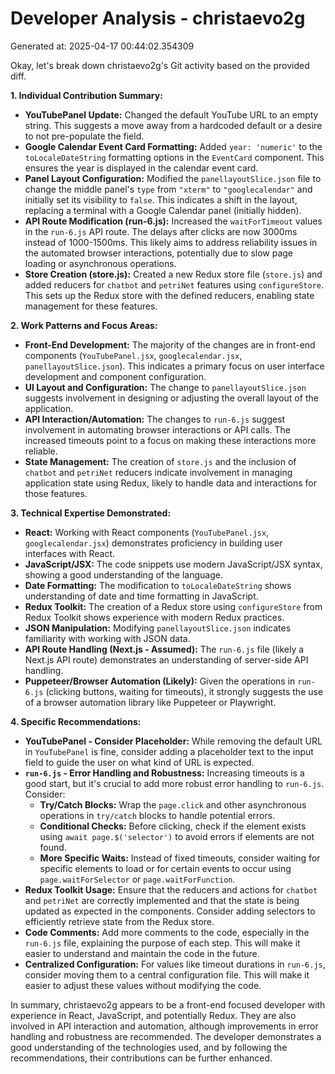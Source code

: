 # Developer Analysis - christaevo2g
Generated at: 2025-04-17 00:44:02.354309

Okay, let's break down christaevo2g's Git activity based on the provided diff.

**1. Individual Contribution Summary:**

*   **YouTubePanel Update:**  Changed the default YouTube URL to an empty string. This suggests a move away from a hardcoded default or a desire to not pre-populate the field.
*   **Google Calendar Event Card Formatting:** Added `year: 'numeric'` to the `toLocaleDateString` formatting options in the `EventCard` component. This ensures the year is displayed in the calendar event card.
*   **Panel Layout Configuration:**  Modified the `panellayoutSlice.json` file to change the middle panel's `type` from `"xterm"` to `"googlecalendar"` and initially set its visibility to `false`. This indicates a shift in the layout, replacing a terminal with a Google Calendar panel (initially hidden).
*   **API Route Modification (run-6.js):** Increased the `waitForTimeout` values in the `run-6.js` API route. The delays after clicks are now 3000ms instead of 1000-1500ms.  This likely aims to address reliability issues in the automated browser interactions, potentially due to slow page loading or asynchronous operations.
*   **Store Creation (store.js):** Created a new Redux store file (`store.js`) and added reducers for `chatbot` and `petriNet` features using `configureStore`. This sets up the Redux store with the defined reducers, enabling state management for these features.

**2. Work Patterns and Focus Areas:**

*   **Front-End Development:**  The majority of the changes are in front-end components (`YouTubePanel.jsx`, `googlecalendar.jsx`, `panellayoutSlice.json`). This indicates a primary focus on user interface development and component configuration.
*   **UI Layout and Configuration:** The change to `panellayoutSlice.json` suggests involvement in designing or adjusting the overall layout of the application.
*   **API Interaction/Automation:** The changes to `run-6.js` suggest involvement in automating browser interactions or API calls.  The increased timeouts point to a focus on making these interactions more reliable.
*   **State Management:** The creation of `store.js` and the inclusion of `chatbot` and `petriNet` reducers indicate involvement in managing application state using Redux, likely to handle data and interactions for those features.

**3. Technical Expertise Demonstrated:**

*   **React:**  Working with React components (`YouTubePanel.jsx`, `googlecalendar.jsx`) demonstrates proficiency in building user interfaces with React.
*   **JavaScript/JSX:**  The code snippets use modern JavaScript/JSX syntax, showing a good understanding of the language.
*   **Date Formatting:** The modification to `toLocaleDateString` shows understanding of date and time formatting in JavaScript.
*   **Redux Toolkit:** The creation of a Redux store using `configureStore` from Redux Toolkit shows experience with modern Redux practices.
*   **JSON Manipulation:**  Modifying `panellayoutSlice.json` indicates familiarity with working with JSON data.
*   **API Route Handling (Next.js - Assumed):**  The `run-6.js` file (likely a Next.js API route) demonstrates an understanding of server-side API handling.
*   **Puppeteer/Browser Automation (Likely):** Given the operations in `run-6.js` (clicking buttons, waiting for timeouts), it strongly suggests the use of a browser automation library like Puppeteer or Playwright.

**4. Specific Recommendations:**

*   **YouTubePanel - Consider Placeholder:** While removing the default URL in `YouTubePanel` is fine, consider adding a placeholder text to the input field to guide the user on what kind of URL is expected.
*   **`run-6.js` - Error Handling and Robustness:**  Increasing timeouts is a good start, but it's crucial to add more robust error handling to `run-6.js`.  Consider:
    *   **Try/Catch Blocks:** Wrap the `page.click` and other asynchronous operations in `try/catch` blocks to handle potential errors.
    *   **Conditional Checks:** Before clicking, check if the element exists using `await page.$('selector')` to avoid errors if elements are not found.
    *   **More Specific Waits:** Instead of fixed timeouts, consider waiting for specific elements to load or for certain events to occur using `page.waitForSelector` or `page.waitForFunction`.
*   **Redux Toolkit Usage:**  Ensure that the reducers and actions for `chatbot` and `petriNet` are correctly implemented and that the state is being updated as expected in the components.  Consider adding selectors to efficiently retrieve state from the Redux store.
*   **Code Comments:**  Add more comments to the code, especially in the `run-6.js` file, explaining the purpose of each step.  This will make it easier to understand and maintain the code in the future.
*   **Centralized Configuration:**  For values like timeout durations in `run-6.js`, consider moving them to a central configuration file.  This will make it easier to adjust these values without modifying the code.

In summary, christaevo2g appears to be a front-end focused developer with experience in React, JavaScript, and potentially Redux. They are also involved in API interaction and automation, although improvements in error handling and robustness are recommended. The developer demonstrates a good understanding of the technologies used, and by following the recommendations, their contributions can be further enhanced.
